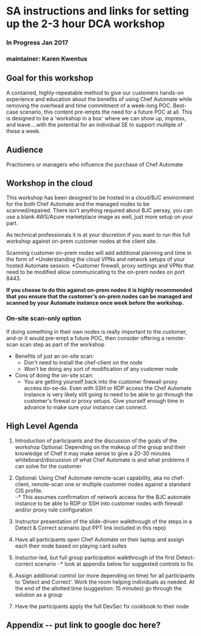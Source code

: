 # SA instructions and links for setting up the 2-3 hour DCA workshop

### In Progress Jan 2017
### maintainer: Karen Kwentus

## Goal for this workshop
A contained, highly-repeatable method to give our customers hands-on experience and education about the benefits of using Chef Automate while removing the overhead and time commitment of a week-long POC.   Best-case scenario, this content pre-empts the need for a future POC at all.   This is designed to be a 'workshop in a box' where we can show up, impress, and leave....with the potential for an individual SE to support multiple of these a week.   


## Audience
Practioners or managers who influence the purchase of Chef Automate
 

## Workshop in the cloud
This workshop has been designed to be hosted in a cloud/BJC environment for the both Chef Automate and the managed nodes to be scanned/repaired.  There isn't anything required about BJC persay, you can use a blank AWS/Azure marketplace image as well, just more setup on your part.

As technical professionals it is at your discretion if you want to run this full workshop against on-prem customer nodes at the client site.   

Scanning customer on-prem nodes will add additional planning and time in the form of
*Understanding the cloud VPNs and network setups of your hosted Automate session.
*Customer firewall, proxy settings and VPNs that need to be modified allow communicating to the on-prem nodes on port 8443. 

**If you choose to do this against on-prem nodes it is highly recommended that you ensure that the customer’s on-prem nodes can be managed and scanned by your Automate instance once week before the workshop.**


### On-site scan-only option
If doing something in their own nodes is really important to the customer, and-or it would pre-empt a future POC, then consider offering a remote-scan scan step as part of the workshop
* Benefits of just an on-site scan:
    - Don't need to install the chef-client on the node
    - Won't be doing any sort of modification of any customer node
* Cons of doing the on-site scan:
    - You are getting yourself back into the customer firewall-proxy access do-se-do.  Even with SSH or RDP access the Chef Automate instance is very likely still going to need to be able to go through the customer's firewal or proxy setups.   Give yourself enough time in advance to make sure your instance can connect.


## High Level Agenda
1.  Introduction of participants and the discussion of the goals of the workshop
    Optional: Depending on the makeup of the group and their knowledge of Chef it may make sense to give a 20-30 minutes whiteboard/discussion of what Chef Automate is and what problems it can solve for the customer

2.  Optional: Using Chef Automate remote-scan capability, aka no chef-client, remote-scan one or multiple customer nodes against a standard CIS profile.  
··* This assumes confirmation of network access for the BJC automate instance to be able to RDP or SSH into customer nodes with firewall and/or proxy rule configuration  

3. Instructor presentation of the slide-driven walkthrough of the steps in a Detect & Correct scenario  (put PPT link included in this repo)

4. Have all participants open Chef Automate on their laptop and assign each their node based on playing card suites

5. Instuctor-led, but full group participation walkthrough of the first Detect-correct scenario
··* look at appendix below for suggested controls to fix

6. Assign additional control (or more depending on time) for all participants to 'Detect and Correct'.  Work the room helping individuals as needed.  At the end of the allotted time (suggestion: 15 minutes) go through the solution as a group

7. Have the participants apply the full DevSec fix cookbook to their node


## Appendix -- put link to google doc here?
